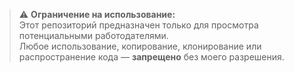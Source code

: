 > ⚠️ **Ограничение на использование:**  
> Этот репозиторий предназначен только для просмотра потенциальными работодателями.  
> Любое использование, копирование, клонирование или распространение кода — **запрещено** без моего разрешения.
